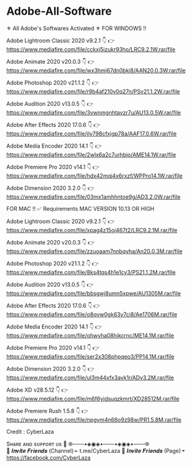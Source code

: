 # Adobe-All-Software
⚜️ All Adobe's Softwares Activated ⚜️   FOR WINDOWS !!  

Adobe Lightroom Classic 2020 v9.2.1 👇 
👉 https://www.mediafire.com/file/cckxj5izukr93ho/LRC9.2.1W.rar/file 

Adobe Animate 2020 v20.0.3 👇 
👉 https://www.mediafire.com/file/wx3hmj67dn0bki8/AAN20.0.3W.rar/file 

Adobe Photoshop 2020 v21.1.2 👇 
👉 https://www.mediafire.com/file/r9b4af210v0q27n/PSv21.1.2W.rar/file  

Adobe Audition 2020 v13.0.5 👇 
👉 https://www.mediafire.com/file/3vwnmgnhtavzr7u/AU13.0.5W.rar/file  

Adobe After Effects 2020 17.0.6 👇 
👉 https://www.mediafire.com/file/jly798cfxjgp78a/AAF17.0.6W.rar/file  

Adobe Media Encoder 2020 14.1 👇 
👉 https://www.mediafire.com/file/2wlx6a2c7urhbjo/AME14.1W.rar/file  

Adobe Premiere Pro 2020 v14.1 👇 
👉 https://www.mediafire.com/file/hdx42mqj4x6rxzf/WPPro14.1W.rar/file  

Adobe Dimension 2020 3.2.0 👇 
👉 https://www.mediafire.com/file/03mx1amhhntoe9g/AD3.2.0W.rar/file   


FOR MAC !! ✅ Requirements MAC VERSION 10.13 OR HIGH  


Adobe Lightroom Classic 2020 v9.2.1 👇 
👉 https://www.mediafire.com/file/xpag4z15oj467t2/LRC9.2.1M.rar/file  

Adobe Animate 2020 v20.0.3 👇 
👉 https://www.mediafire.com/file/zzuoaam7nnbqyha/An20.0.3M.rar/file  

Adobe Photoshop 2020 v21.1.2 👇 
👉 https://www.mediafire.com/file/8ks4tqs4h1e1cy3/PS21.1.2M.rar/file  

Adobe Audition 2020 v13.0.5 👇 
👉 https://www.mediafire.com/file/bbsgwj8umn5xpwe/AU1305M.rar/file  

Adobe After Effects 2020 17.0.6 👇 
👉 https://www.mediafire.com/file/o8qvw0gk63v7ci8/Ae1706M.rar/file  

Adobe Media Encoder 2020 14.1 👇 
👉 https://www.mediafire.com/file/ohwyha08hikcrnc/ME14.1M.rar/file  

Adobe Premiere Pro 2020 v14.1 👇 
👉 https://www.mediafire.com/file/ser2x308phpqeo3/PP14.1M.rar/file  

Adobe Dimension 2020 3.2.0 👇 
👉 https://www.mediafire.com/file/ul3m44xfx3avk1r/ADv3.2M.rar/file  

Adobe XD v28.5.12 👇 
👉 https://www.mediafire.com/file/m6f6yidsuqzkmrt/XD28512M.rar/file  


Adobe Premiere Rush 1.5.8 👇 
👉 https://www.mediafire.com/file/npgym4n66o9z98w/PR1.5.8M.rar/file 

Credit : CyberLaza  

Sʜᴀʀᴇ ᴀɴᴅ sᴜᴘᴘᴏʀᴛ ᴜs 
🤗  ֎───•◈◉◈•───•◈◉◈•───֎  
🔶 𝑰𝒏𝒗𝒊𝒕𝒆 𝑭𝒓𝒊𝒆𝒏𝒅𝒔 (Channel)➛ t.me/CyberLaza
🔶 𝑰𝒏𝒗𝒊𝒕𝒆 𝑭𝒓𝒊𝒆𝒏𝒅𝒔 (Page)➛ https://facebook.com/CyberLaza
